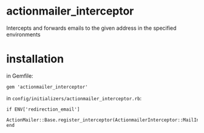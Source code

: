 # actionmailer_interceptor
Intercepts and forwards emails to the given address in the specified environments

# installation

in Gemfile:

`gem 'actionmailer_interceptor'`

in `config/initializers/actionmailer_interceptor.rb`:

```
if ENV['redirection_email']
  ActionMailer::Base.register_interceptor(ActionmailerInterceptor::MailInterceptor)
end
```
